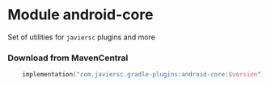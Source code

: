 # Module android-core

Set of utilities for `javiersc` plugins and more

### Download from MavenCentral

```kotlin
    implementation("com.javiersc.gradle-plugins:android-core:$version")
```
